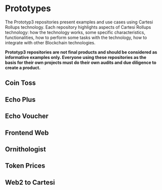 # Prototypes

The Prototyp3 repositories present examples and use cases using Cartesi Rollups technology. Each repository highlights aspects of Cartesi Rollups technology: how the technology works, some specific characteristics, functionalities, how to perform some tasks with the technology, how to integrate with other Blockchain technologies.

**Prototyp3 repositories are not final products and should be considered as informative examples only. Everyone using these repositories as the basis for their own projects must do their own audits and due diligence to create a product.**

## Coin Toss

## Echo Plus

## Echo Voucher

## Frontend Web

## Ornithologist

## Token Prices

## Web2 to Cartesi
